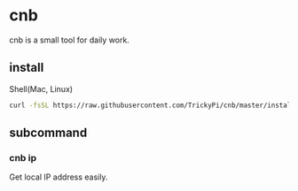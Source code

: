 # cnb
cnb is a small tool for daily work.

## install

Shell(Mac, Linux)
```sh
curl -fsSL https://raw.githubusercontent.com/TrickyPi/cnb/master/install/install.sh | sh
```

## subcommand

### cnb ip
Get local IP address easily.
